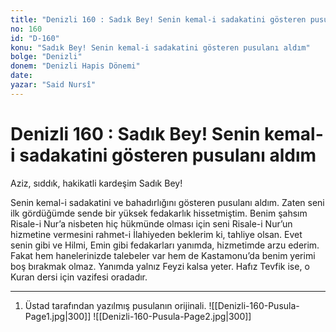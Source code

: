 ```yaml
---
title: "Denizli 160 : Sadık Bey! Senin kemal-i sadakatini gösteren pusulanı aldım"
no: 160
id: "D-160"
konu: "Sadık Bey! Senin kemal-i sadakatini gösteren pusulanı aldım"
bolge: "Denizli"
donem: "Denizli Hapis Dönemi"
date: 
yazar: "Said Nursî"
---
```


# Denizli 160 : Sadık Bey! Senin kemal-i sadakatini gösteren pusulanı aldım

Aziz, sıddık, hakikatli kardeşim Sadık Bey!

Senin kemal-i sadakatini ve bahadırlığını gösteren pusulanı aldım. Zaten seni ilk gördüğümde sende bir yüksek fedakarlık hissetmiştim. Benim şahsım Risale-i Nur’a nisbeten hiç hükmünde olması için seni Risale-i Nur’un hizmetine vermesini rahmet-i İlahiyeden beklerim ki, tahliye olsan. Evet senin gibi ve Hilmi, Emin gibi fedakarları yanımda, hizmetimde arzu ederim. Fakat hem hanelerinizde talebeler var hem de Kastamonu’da benim yerimi boş bırakmak olmaz. Yanımda yalnız Feyzi kalsa yeter. Hafız Tevfik ise, o Kuran dersi için vazifesi oradadır.

***

1. Üstad tarafından yazılmış pusulanın orijinali.
![[Denizli-160-Pusula-Page1.jpg|300]]
![[Denizli-160-Pusula-Page2.jpg|300]]

